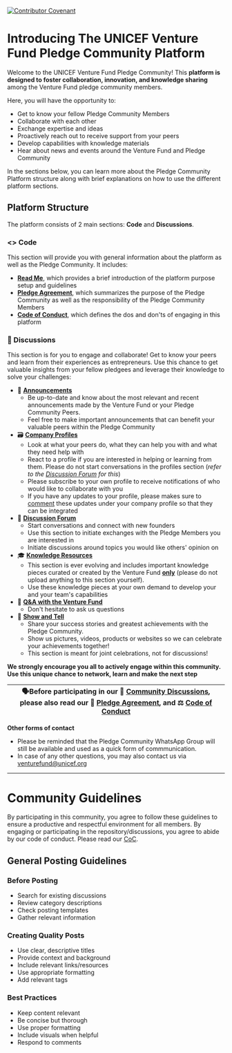 

[![Contributor Covenant](https://img.shields.io/badge/Contributor%20Covenant-2.1-4baaaa.svg)](CODE_OF_CONDUCT.md)

# Introducing The UNICEF Venture Fund Pledge Community Platform


Welcome to the UNICEF Venture Fund Pledge Community! This **platform is designed to foster collaboration, innovation, and knowledge sharing** among the Venture Fund pledge community members.

Here, you will have the opportunity to: 
* Get to know your fellow Pledge Community Members
* Collaborate with each other
* Exchange expertise and ideas
* Proactively reach out to receive support from your peers
* Develop capabilities with knowledge materials
* Hear about news and events around the Venture Fund and Pledge Community

In the sections below, you can learn more about the Pledge Community Platform structure along with brief explanations on how to use the different platform sections.


## Platform Structure
The platform consists of 2 main sections: **Code** and **Discussions**.

### <> Code
This section will provide you with general information about the platform as well as the Pledge Community. It includes: 
* **[Read Me](https://github.com/UNICEF-Ventures/VF-Alumni-Pledge/blob/main/README.md)**, which provides a brief introduction of the platform purpose setup and guidelines
* **[Pledge Agreement](https://github.com/UNICEF-Ventures/VF-Alumni-Pledge/blob/main/Pledge%20Agreement.md)**, which summarizes the purpose of the Pledge Community as well as the responsibility of the Pledge Community Members
* **[Code of Conduct](https://github.com/UNICEF-Ventures/VF-Alumni-Pledge/blob/main/CODE_OF_CONDUCT.md)**, which defines the dos and don'ts of engaging in this platform

### 💬 Discussions   
This section is for you to engage and collaborate! Get to know your peers and learn from their experiences as entrepreneurs.
Use this chance to get valuable insights from your fellow pledgees and leverage their knowledge to solve your challenges:

* 📣 **[Announcements](https://github.com/UNICEF-Ventures/VF-Alumni-Pledge/discussions/categories/announcements)**
  * Be up-to-date and know about the most relevant and recent announcements made by the Venture Fund or your Pledge Community Peers.
  * Feel free to make important announcements that can benefit your valuable peers within the Pledge Community
* 🗃️ **[Company Profiles](https://github.com/UNICEF-Ventures/VF-Alumni-Pledge/discussions/categories/company-profiles)**
  * Look at what your peers do, what they can help you with and what they need help with
  * React to a profile if you are interested in helping or learning from them. Please do not start conversations in the profiles section (_refer to the [Discussion Forum](https://github.com/UNICEF-Ventures/VF-Alumni-Pledge/discussions/categories/discussion-forum) for this_)
  * Please subscribe to your own profile to receive notifications of who would like to collaborate with you
  * If you have any updates to your profile, please makes sure to <ins>comment</ins> these updates under your company profile so that they can be integrated 
* 💬 **[Discussion Forum](https://github.com/UNICEF-Ventures/VF-Alumni-Pledge/discussions/categories/discussion-forum)**
  * Start conversations and connect with new founders
  * Use this section to initiate exchanges with the Pledge Members you are interested in
  * Initiate discussions around topics you would like others' opinion on 
* 🎓 **[Knowledge Resources](https://github.com/UNICEF-Ventures/VF-Alumni-Pledge/discussions/categories/knowledge-resources)**
  * This section is ever evolving and includes important knowledge pieces curated or created by the Venture Fund <ins>**only**</ins> (please do not upload anything to this section yourself).
  * Use these knowledge pieces at your own demand to develop your and your team's capabilities
* 🙏 **[Q&A with the Venture Fund](https://github.com/UNICEF-Ventures/VF-Alumni-Pledge/discussions/categories/q-a-with-the-venture-fund)**
  * Don't hesitate to ask us questions
* 🙌 **[Show and Tell](https://github.com/UNICEF-Ventures/VF-Alumni-Pledge/discussions/categories/show-and-tell)**
  * Share your success stories and greatest achievements with the Pledge Community.
  * Show us pictures, videos, products or websites so we can celebrate your achievements together!
  * This section is meant for joint celebrations, not for discussions! 
<!--* 💡 **Ideas**
  * Share new ideas in with the Pledge Community or the Venture Fund
* 🗳️ **Polls**
  * Create polls to find the right peers for your challenges, test ideas and collaborate -->
 
**We strongly encourage you all to actively engage within this community. Use this unique chance to network, learn and make the next step**

|🗣️Before participating in our 💬 [Community Discussions](https://github.com/UNICEF-Ventures/Community/discussions), please also read our 🤝 [Pledge Agreement](https://github.com/UNICEF-Ventures/VF-Alumni-Pledge/blob/main/Pledge%20Agreement.md), and ⚖️ [Code of Conduct](https://github.com/UNICEF-Ventures/VF-Alumni-Pledge/blob/main/CODE_OF_CONDUCT.md)|
|-------------------------------------------------------------------------------------------------------------------------------------|

**Other forms of contact**
* Please be reminded that the Pledge Community WhatsApp Group will still be available and used as a quick form of commmunication. 
* In case of any other questions, you may also contact us via venturefund@unicef.org

---

# Community Guidelines
By participating in this community, you agree to follow these guidelines to ensure a productive and respectful environment for all members.
By engaging or participating in the repository/discussions, you agree to abide by our code of conduct. Please read our [CoC]().

## General Posting Guidelines

### Before Posting
* Search for existing discussions
* Review category descriptions
* Check posting templates
* Gather relevant information

### Creating Quality Posts
* Use clear, descriptive titles
* Provide context and background
* Include relevant links/resources
* Use appropriate formatting
* Add relevant tags

### Best Practices
* Keep content relevant
* Be concise but thorough
* Use proper formatting
* Include visuals when helpful
* Respond to comments

